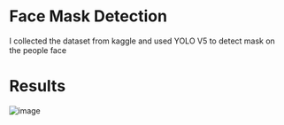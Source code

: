 




# Face Mask Detection
I collected the dataset from kaggle and used YOLO V5 to detect mask on the people face
# Results
![image](https://github.com/mnusrat786/Mask-Detection/assets/45511078/dc0785f8-1cfc-4917-9ce9-35b19b3173b9)

